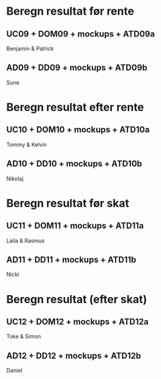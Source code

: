 # Beregn resultat før rente
## UC09 + DOM09 + mockups + ATD09a
Benjamin & Patrick

## AD09 + DD09 + mockups + ATD09b
Sune


# Beregn resultat efter rente
## UC10 + DOM10 + mockups + ATD10a
Tommy & Kelvin

## AD10 + DD10 + mockups + ATD10b
Nikolaj


# Beregn resultat før skat
## UC11 + DOM11 + mockups + ATD11a
Laila & Rasmus

## AD11 + DD11 + mockups + ATD11b
Nicki


# Beregn resultat (efter skat)
## UC12 + DOM12 + mockups + ATD12a
Toke & Simon

## AD12 + DD12 + mockups + ATD12b
Daniel
